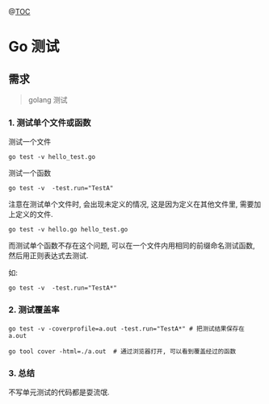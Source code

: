 @[TOC](这里写自定义目录标题)

# Go 测试

## 需求

>   golang 测试





### 1. 测试单个文件或函数

测试一个文件

```
go test -v hello_test.go
```

测试一个函数

```
go test -v  -test.run="TestA"
```



注意在测试单个文件时, 会出现未定义的情况, 这是因为定义在其他文件里, 需要加上定义的文件.

```
go test -v hello.go hello_test.go
```

而测试单个函数不存在这个问题, 可以在一个文件内用相同的前缀命名测试函数, 然后用正则表达式去测试.

如:

```
go test -v  -test.run="TestA*"
```

### 2. 测试覆盖率

```
go test -v -coverprofile=a.out -test.run="TestA*" # 把测试结果保存在 a.out

go tool cover -html=./a.out  # 通过浏览器打开, 可以看到覆盖经过的函数
```

### 3. 总结

不写单元测试的代码都是耍流氓.

